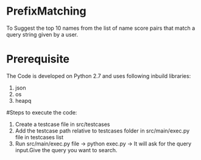 # PrefixMatching
To Suggest the top 10 names from the list of name score pairs that match a query string given by a user.

# Prerequisite
The Code is developed on Python 2.7 and uses following inbuild libraries:
  1. json
  2. os
  3. heapq

#Steps to execute the code:
  1. Create a testcase file in src/testcases 
  2. Add the testcase path relative to testcases folder in src/main/exec.py file in testcases list
  3. Run src/main/exec.py file -> python exec.py
     -> It will ask for the query input.Give the query you want to search.
